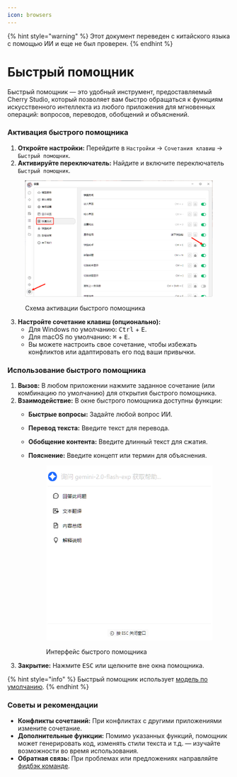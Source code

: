 ```yaml
---
icon: browsers
---
```


{% hint style="warning" %}
Этот документ переведен с китайского языка с помощью ИИ и еще не был проверен.
{% endhint %}

# Быстрый помощник

Быстрый помощник — это удобный инструмент, предоставляемый Cherry Studio, который позволяет вам быстро обращаться к функциям искусственного интеллекта из любого приложения для мгновенных операций: вопросов, переводов, обобщений и объяснений.

### Активация быстрого помощника

1. **Откройте настройки:** Перейдите в `Настройки` → `Сочетания клавиш` → `Быстрый помощник`.
2. **Активируйте переключатель:** Найдите и включите переключатель `Быстрый помощник`.

<figure><img src="../../.gitbook/assets/快捷助手-0.png" alt=""><figcaption><p>Схема активации быстрого помощника</p></figcaption></figure>

3. **Настройте сочетание клавиш (опционально):**
   * Для Windows по умолчанию: <kbd>Ctrl</kbd> + <kbd>E</kbd>.
   * Для macOS по умолчанию: <kbd>⌘</kbd> + <kbd>E</kbd>.
   * Вы можете настроить свое сочетание, чтобы избежать конфликтов или адаптировать его под ваши привычки.

### Использование быстрого помощника

1. **Вызов:** В любом приложении нажмите заданное сочетание (или комбинацию по умолчанию) для открытия быстрого помощника.
2. **Взаимодействие:** В окне быстрого помощника доступны функции:
   * **Быстрые вопросы:** Задайте любой вопрос ИИ.
   * **Перевод текста:** Введите текст для перевода.
   * **Обобщение контента:** Введите длинный текст для сжатия.
   * **Пояснение:** Введите концепт или термин для объяснения.

       <figure><img src="../../.gitbook/assets/快捷助手-1.png" alt=""><figcaption><p>Интерфейс быстрого помощника</p></figcaption></figure>
3. **Закрытие:** Нажмите <kbd>ESC</kbd> или щелкните вне окна помощника.

{% hint style="info" %}
Быстрый помощник использует [модель по умолчанию](settings/default-models.md#mo-ren-zhu-shou-mo-xing).
{% endhint %}

### Советы и рекомендации

* **Конфликты сочетаний:** При конфликтах с другими приложениями измените сочетание.
* **Дополнительные функции:** Помимо указанных функций, помощник может генерировать код, изменять стили текста и т.д. — изучайте возможности во время использования.
* **Обратная связь:** При проблемах или предложениях направляйте [фидбэк команде](../../../question-contact/suggestions.md).